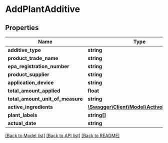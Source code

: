 # AddPlantAdditive

## Properties
Name | Type | Description | Notes
------------ | ------------- | ------------- | -------------
**additive_type** | **string** |  | [optional] 
**product_trade_name** | **string** |  | [optional] 
**epa_registration_number** | **string** |  | [optional] 
**product_supplier** | **string** |  | [optional] 
**application_device** | **string** |  | [optional] 
**total_amount_applied** | **float** |  | [optional] 
**total_amount_unit_of_measure** | **string** |  | [optional] 
**active_ingredients** | [**\Swagger\Client\Model\ActiveIngredient[]**](ActiveIngredient.md) |  | [optional] 
**plant_labels** | **string[]** |  | [optional] 
**actual_date** | **string** |  | [optional] 

[[Back to Model list]](../README.md#documentation-for-models) [[Back to API list]](../README.md#documentation-for-api-endpoints) [[Back to README]](../README.md)


